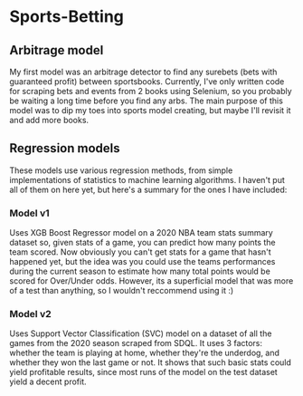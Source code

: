 # Sports-Betting
## Arbitrage model
My first model was an arbitrage detector to find any surebets (bets with guaranteed profit) between sportsbooks. Currently, I've only written code for scraping bets and events from 2 books using Selenium, so you probably be waiting a long time before you find any arbs. The main purpose of this model was to dip my toes into sports model creating, but maybe I'll revisit it and add more books.
## Regression models
These models use various regression methods, from simple implementations of statistics to machine learning algorithms. I haven't put all of them on here yet, but here's a summary for the ones I have included:
### Model v1
Uses XGB Boost Regressor model on a 2020 NBA team stats summary dataset so, given stats of a game, you can predict how many points the team scored. Now obviously you can't get stats for a game that hasn't happened yet, but the idea was you could use the teams performances during the current season to estimate how many total points would be scored for Over/Under odds. However, its a superficial model that was more of a test than anything, so I wouldn't reccommend using it :)
### Model v2
Uses Support Vector Classification (SVC) model on a dataset of all the games from the 2020 season scraped from SDQL. It uses 3 factors: whether the team is playing at home, whether they're the underdog, and whether they won the last game or not. It shows that such basic stats could yield profitable results, since most runs of the model on the test dataset yield a decent profit. 
